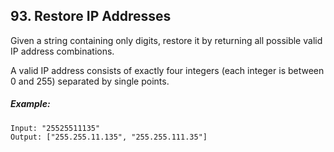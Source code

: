 ## 93. Restore IP Addresses
Given a string containing only digits, restore it by returning all possible valid IP address combinations.

A valid IP address consists of exactly four integers (each integer is between 0 and 255) separated by single points.

##### Example:
```
Input: "25525511135"
Output: ["255.255.11.135", "255.255.111.35"]
```